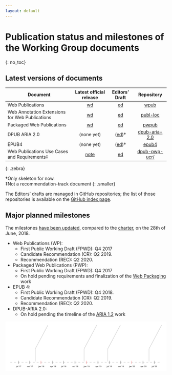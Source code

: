 ```yaml
---
layout: default
---
```


# Publication status and milestones of the Working Group documents
{: no_toc}

## Latest versions of documents

| Document | Latest official release | Editors’ Draft | Repository |
|----------|:-----------------------:|:--------------:|:----------:|
| Web Publications                             | [wd](https://www.w3.org/TR/wpub/) | [ed](https://w3c.github.io/wpub/)              | [wpub](https://github.com/w3c/wpub/)                  |
| Web Annotation Extensions for Web Publications  | [wd](https://www.w3.org/TR/wpub-ann/) | [ed](https://w3c.github.io/wpub-ann/)          | [publ-loc](https://github.com/w3c/wpub-ann/)          |
| Packaged Web Publications                    | [wd](https://www.w3.org/TR/pwpub/) | [ed](https://w3c.github.io/pwpub/)          | [pwpub](https://github.com/w3c/pwpub/)                |
| DPUB ARIA 2.0                                | (none yet) | ([ed](https://w3c.github.io/dpub-aria-2.0/))†  | [dpub-aria-2.0](https://github.com/w3c/dpub-aria-2.0) |
| EPUB4                                        | (none yet) | ([ed](https://w3c.github.io/epub4/))†          | [epub4](https://github.com/w3c/epub4/)                |
| Web Publications Use Cases and Requirements‡ | [note](https://www.w3.org/TR/pwp-ucr/) | [ed](https://w3c.github.io/dpub-pwp-ucr/)| [dpub-pwp-ucr/](https://github.com/w3c/dpub-pwp-ucr//)                |
{: .zebra}

†Only skeleton for now.   
‡Not a recommendation-track document
{: .smaller}

<!-- <div data-apiary="specifications"></div> -->

The Editors’ drafts are managed in GitHub repositories; the list of those repositories is available on the [GitHub index page](https://github.com/search?q=topic%3Apubl-wg+org%3Aw3c&type=Repositories).

## Major planned milestones

The milestones [have been updated](https://lists.w3.org/Archives/Public/public-publ-wg/2018Jun/0113.html), compared to the [charter](https://www.w3.org/2017/04/publ-wg-charter/#deliverables), on the 28th of June, 2018.

* Web Publications (WP):
    * First Public Working Draft (FPWD): Q4 2017
    * Candidate Recommendation (CR): Q2 2019.
    * Recommendation (REC): Q2 2020.
* Packaged Web Publications (PWP):
    * First Public Working Draft (FPWD): Q4 2017
    * On hold pending requirements and finalization of the [Web Packaging](https://github.com/WICG/webpackage) work
* EPUB 4:
    * First Public Working Draft (FPWD): Q4 2018.
    * Candidate Recommendation (CR): Q2 2019.
    * Recommendation (REC): Q2 2020.
* DPUB-ARIA 2.0:
    * On hold pending the timeline of the [ARIA 1.2](https://w3c.github.io/aria/) work

![Milestones shown on a horizontal timeline](./assets/images/timeline.svg)
